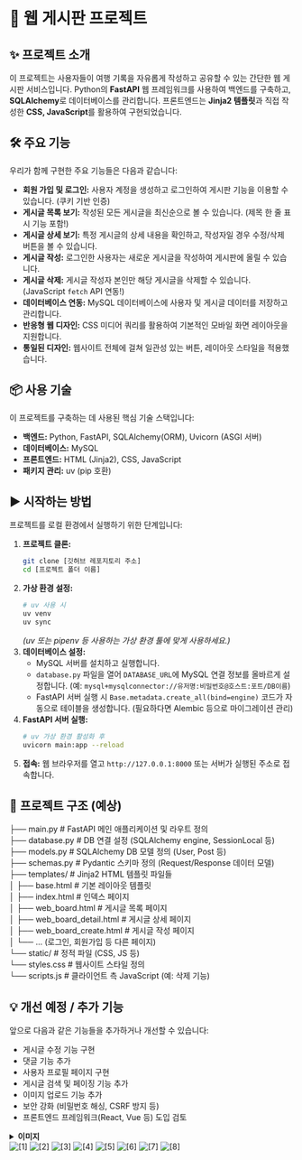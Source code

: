 # 🚀 웹 게시판 프로젝트

## ✨ 프로젝트 소개

이 프로젝트는 사용자들이 여행 기록을 자유롭게 작성하고 공유할 수 있는 간단한 웹 게시판 서비스입니다. Python의 **FastAPI** 웹 프레임워크를 사용하여 백엔드를 구축하고, **SQLAlchemy**로 데이터베이스를 관리합니다. 프론트엔드는 **Jinja2 템플릿**과 직접 작성한 **CSS, JavaScript**를 활용하여 구현되었습니다.

## 🛠️ 주요 기능

우리가 함께 구현한 주요 기능들은 다음과 같습니다:

-   **회원 가입 및 로그인:** 사용자 계정을 생성하고 로그인하여 게시판 기능을 이용할 수 있습니다. (쿠키 기반 인증)
-   **게시글 목록 보기:** 작성된 모든 게시글을 최신순으로 볼 수 있습니다. (제목 한 줄 표시 기능 포함!)
-   **게시글 상세 보기:** 특정 게시글의 상세 내용을 확인하고, 작성자일 경우 수정/삭제 버튼을 볼 수 있습니다.
-   **게시글 작성:** 로그인한 사용자는 새로운 게시글을 작성하여 게시판에 올릴 수 있습니다.
-   **게시글 삭제:** 게시글 작성자 본인만 해당 게시글을 삭제할 수 있습니다. (JavaScript `fetch` API 연동!)
-   **데이터베이스 연동:** MySQL 데이터베이스에 사용자 및 게시글 데이터를 저장하고 관리합니다.
-   **반응형 웹 디자인:** CSS 미디어 쿼리를 활용하여 기본적인 모바일 화면 레이아웃을 지원합니다.
-   **통일된 디자인:** 웹사이트 전체에 걸쳐 일관성 있는 버튼, 레이아웃 스타일을 적용했습니다.

## 📦 사용 기술

이 프로젝트를 구축하는 데 사용된 핵심 기술 스택입니다:

-   **백엔드:** Python, FastAPI, SQLAlchemy(ORM), Uvicorn (ASGI 서버)
-   **데이터베이스:** MySQL
-   **프론트엔드:** HTML (Jinja2), CSS, JavaScript 
-   **패키지 관리:** uv (pip 호환)
## ▶️ 시작하는 방법

프로젝트를 로컬 환경에서 실행하기 위한 단계입니다:

1.  **프로젝트 클론:**
    ```bash
    git clone [깃허브 레포지토리 주소]
    cd [프로젝트 폴더 이름]
    ```
2.  **가상 환경 설정:**
    ```bash
    # uv 사용 시
    uv venv
    uv sync
    ```
    *(uv 또는 pipenv 등 사용하는 가상 환경 툴에 맞게 사용하세요.)*
3.  **데이터베이스 설정:**
    *   MySQL 서버를 설치하고 실행합니다.
    *   `database.py` 파일을 열어 `DATABASE_URL`에 MySQL 연결 정보를 올바르게 설정합니다. (예: `mysql+mysqlconnector://유저명:비밀번호@호스트:포트/DB이름`)
    *   FastAPI 서버 실행 시 `Base.metadata.create_all(bind=engine)` 코드가 자동으로 테이블을 생성합니다. (필요하다면 Alembic 등으로 마이그레이션 관리)
4.  **FastAPI 서버 실행:**
    ```bash
    # uv 가상 환경 활성화 후
    uvicorn main:app --reload
    ```
5.  **접속:**
    웹 브라우저를 열고 `http://127.0.0.1:8000` 또는 서버가 실행된 주소로 접속합니다.

## 📁 프로젝트 구조 (예상)

├── main.py # FastAPI 메인 애플리케이션 및 라우트 정의</br>
├── database.py # DB 연결 설정 (SQLAlchemy engine, SessionLocal 등)</br>
├── models.py # SQLAlchemy DB 모델 정의 (User, Post 등)</br>
├── schemas.py # Pydantic 스키마 정의 (Request/Response 데이터 모델)</br>
├── templates/ # Jinja2 HTML 템플릿 파일들</br>
│ ├── base.html # 기본 레이아웃 템플릿</br>
│ ├── index.html # 인덱스 페이지</br>
│ ├── web_board.html # 게시글 목록 페이지</br>
│ ├── web_board_detail.html # 게시글 상세 페이지</br>
│ ├── web_board_create.html # 게시글 작성 페이지</br>
│ └── ... (로그인, 회원가입 등 다른 페이지)</br>
└── static/ # 정적 파일 (CSS, JS 등)</br>
└── styles.css # 웹사이트 스타일 정의</br>
└── scripts.js # 클라이언트 측 JavaScript (예: 삭제 기능)</br>


## 💡 개선 예정 / 추가 기능

앞으로 다음과 같은 기능들을 추가하거나 개선할 수 있습니다:

-   게시글 수정 기능 구현
-   댓글 기능 추가
-   사용자 프로필 페이지 구현
-   게시글 검색 및 페이징 기능 추가
-   이미지 업로드 기능 추가
-   보안 강화 (비밀번호 해싱, CSRF 방지 등)
-   프론트엔드 프레임워크(React, Vue 등) 도입 검토

<details>
<summary> <b> 이미지 </b></summary>
<br/>
<img src="https://github.com/user-attachments/assets/92563603-f362-40bd-a03a-5b6edea600a6" alt="[출처: ERD]">
</details>
<img src="https://github.com/user-attachments/assets/306bf85b-6c76-47b3-be84-ff6b550475fa" alt="[1]">

<img src="https://github.com/user-attachments/assets/61adb942-57e5-4a2e-935d-187aac570bed" alt="[2]">

<img src="https://github.com/user-attachments/assets/5f63e1e5-a3fd-43da-82f8-3d6ff1b9657d" alt="[3]">

<img src="https://github.com/user-attachments/assets/30e3990d-a7d8-4cfa-855d-0b4c441385fb" alt="[4]">

<img src="https://github.com/user-attachments/assets/8b7c8a3b-096c-4e81-b4c2-e75898d46357" alt="[5]">

<img src="https://github.com/user-attachments/assets/440667cc-dc00-4645-9ad9-333f6bf98ba3" alt="[6]">

<img src="https://github.com/user-attachments/assets/07c75c90-1fd4-4ab9-b706-1203c422bb51" alt="[7]">

<img src="https://github.com/user-attachments/assets/00bc8638-6b8d-4ab9-9893-1eb745ee3d43" alt="[8]">
</details>